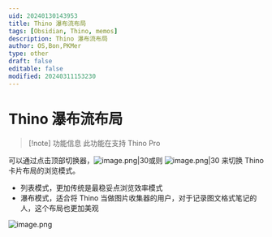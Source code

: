 ```yaml
---
uid: 20240130143953
title: Thino 瀑布流布局
tags: [Obsidian, Thino, memos]
description: Thino 瀑布流布局
author: OS,Bon,PKMer
type: other
draft: false
editable: false
modified: 20240311153230
---
```


# Thino 瀑布流布局

> [!note] 功能信息
> 此功能在支持 Thino Pro

可以通过点击顶部切换器，![image.png|30](https://cdn.pkmer.cn/images/20240130144321.png!pkmer)或则 ![image.png|30](https://cdn.pkmer.cn/images/20240130144350.png!pkmer) 来切换 Thino 卡片布局的浏览模式。

- 列表模式，更加传统是最稳妥点浏览效率模式
- 瀑布模式，适合将 Thino 当做图片收集器的用户，对于记录图文格式笔记的人，这个布局也更加美观

![image.png](https://cdn.pkmer.cn/images/20240130144230.png!pkmer)
